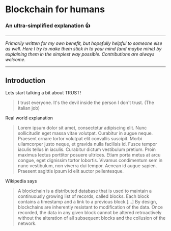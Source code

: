 # Blockchain for humans

### An ultra-simplified explanation  :thumbsup:

***
<i>Primarily written for my own benefit, but hopefully helpful to someone else as well. Here I try to make them stick in to your mind (and maybe mine) by explaining them in the simplest way possible. Contributions are always welcome.</i>
***
## Introduction
Lets start talking a bit about TRUST!
> I trust everyone. It's the devil inside the person I don't trust. (The italian job)



Real world explanation
> Lorem ipsum dolor sit amet, consectetur adipiscing elit. Nunc sollicitudin eget massa vitae volutpat. Curabitur in augue neque. Praesent ornare tortor volutpat elit convallis suscipit. Morbi ullamcorper justo neque, et gravida nulla facilisis id. Fusce tempor iaculis tellus in iaculis. Curabitur dictum vestibulum pretium. Proin maximus lectus porttitor posuere ultrices. Etiam porta metus at arcu congue, eget dignissim tortor lobortis. Vivamus condimentum sem in nunc vestibulum, non viverra dui tempor. Aenean id augue sapien. Praesent sagittis ipsum id elit auctor pellentesque. 

Wikipedia says
> A blockchain is a distributed database that is used to maintain a continuously growing list of records, called blocks. Each block contains a timestamp and a link to a previous block.[...] By design, blockchains are inherently resistant to modification of the data. Once recorded, the data in any given block cannot be altered retroactively without the alteration of all subsequent blocks and the collusion of the network. 
